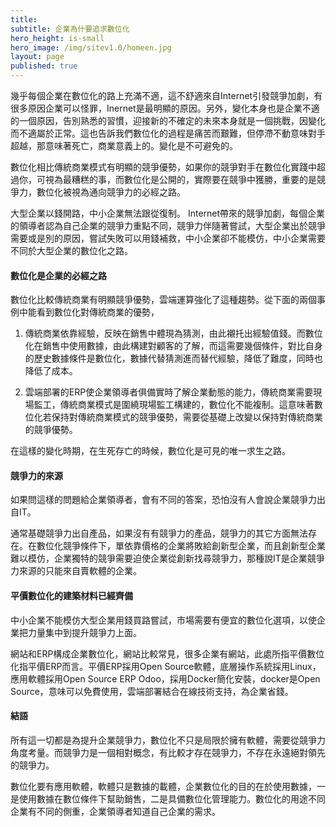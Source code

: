```yaml
---
title: 
subtitle: 企業為什要追求數位化
hero_height: is-small
hero_image: /img/sitev1.0/homeen.jpg
layout: page
published: true
---
```


幾乎每個企業在數位化的路上充滿不適，這不舒適來自Internet引發競爭加劇，有很多原因企業可以怪罪，Inernet是最明顯的原因。另外，變化本身也是企業不適的一個原因，告別熟悉的習慣，迎接新的不確定的未來本身就是一個挑戰，因變化而不適屬於正常。這也告訴我們數位化的過程是痛苦而艱難，但停滯不動意味對手超越，那意味著死亡，商業意義上的。變化是不可避免的。

數位化相比傳統商業模式有明顯的競爭優勢，如果你的競爭對手在數位化實踐中超過你，可視為最糟糕的事，而數位化是公開的，實際要在競爭中獲勝，重要的是競爭力，數位化被視為通向競爭力的必經之路。

大型企業以錢開路，中小企業無法跟從復制。 Internet帶來的競爭加劇，每個企業的領導者認為自己企業的競爭力重點不同，競爭力伴隨著嘗試，大型企業出於競爭需要或是別的原因，嘗試失敗可以用錢補救，中小企業卻不能模仿，中小企業需要不同於大型企業的數位化之路。

#### 數位化是企業的必經之路

數位化比較傳統商業有明顯競爭優勢，雲端運算強化了這種趨勢。從下面的兩個事例中能看到數位化對傳統商業的優勢，

1. 傳統商業依靠經驗，反映在銷售中體現為猜測，由此襯托出經驗值錢。而數位化在銷售中使用數據，由此構建對顧客的了解，而這需要幾個條件，對比自身的歷史數據條件是數位化，數據代替猜測進而替代經驗，降低了難度，同時也降低了成本。

2. 雲端部署的ERP使企業領導者俱備實時了解企業動態的能力，傳統商業需要現場監工，傳統商業模式是圍繞現場監工構建的，數位化不能複制。這意味著數位化若保持對傳統商業模式的競爭優勢，需要從基礎上改變以保持對傳統商業的競爭優勢。

在這樣的變化時期，在生死存亡的時候，數位化是可見的唯一求生之路。

#### 競爭力的來源

如果問這樣的問題給企業領導者，會有不同的答案，恐怕沒有人會說企業競爭力出自IT。

通常基礎競爭力出自產品，如果沒有有競爭力的產品，競爭力的其它方面無法存在。在數位化競爭條件下，單依靠價格的企業將敗給創新型企業，而且創新型企業難以模仿，企業獨特的競爭需要迫使企業從創新找尋競爭力，那種說IT是企業競爭力來源的只能來自賣軟體的企業。

#### 平價數位化的建築材料已經齊備

中小企業不能模仿大型企業用錢買路嘗試，市場需要有便宜的數位化選項，以使企業把力量集中到提升競爭力上面。

網站和ERP構成企業數位化，網站比較常見，很多企業有網站，此處所指平價數位化指平價ERP而言。平價ERP採用Open Source軟體，底層操作系統採用Linux，應用軟體採用Open Source ERP Odoo，採用Docker簡化安裝，docker是Open Source，意味可以免費使用，雲端部署結合在線技術支持，為企業省錢。

#### 結語

所有這一切都是為提升企業競爭力，數位化不只是局限於擁有軟體，需要從競爭力角度考量。而競爭力是一個相對概念，有比較才存在競爭力，不存在永遠絕對領先的競爭力。

數位化要有應用軟體，軟體只是數據的載體，企業數位化的目的在於使用數據，一是使用數據在數位條件下幫助銷售，二是具備數位化管理能力。數位化的用途不同企業有不同的側重，企業領導者知道自己企業的需求。
